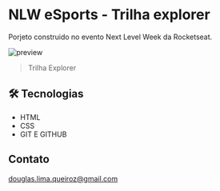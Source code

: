 # NLW eSports - Trilha explorer

Porjeto construido no evento Next Level Week da Rocketseat.

![preview](./.github/preview.png)

> Trilha Explorer

## 🛠 Tecnologias 
- HTML
- CSS
- GIT E GITHUB

## Contato
douglas.lima.queiroz@gmail.com